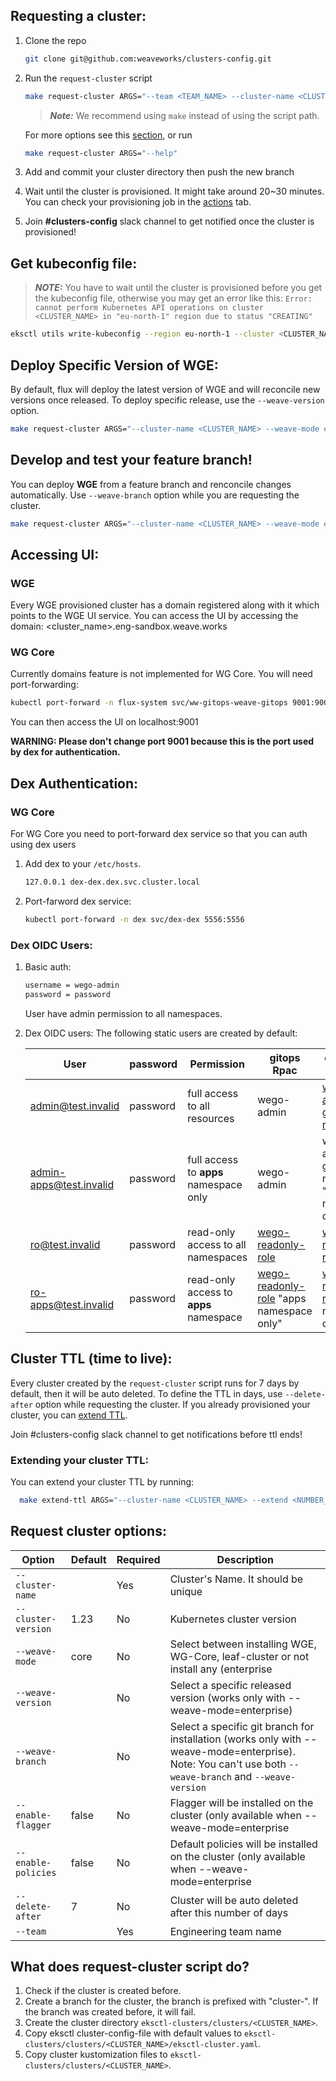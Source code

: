 ## Requesting a cluster:
1. Clone the repo
    ```bash
    git clone git@github.com:weaveworks/clusters-config.git
    ```
1. Run the `request-cluster` script
    ```bash
    make request-cluster ARGS="--team <TEAM_NAME> --cluster-name <CLUSTER_NAME> --weave-mode <WEAVE_MODE> --delete-after 10"
    ```
    > **_Note:_** We recommend using `make` instead of using the script path.

    For more options see this [section](#request-cluster-options), or run
      ```bash
      make request-cluster ARGS="--help"
      ```
1. Add and commit your cluster directory then push the new branch

1. Wait until the cluster is provisioned. It might take around 20~30 minutes. You can check your provisioning job in the [actions](https://github.com/weaveworks/clusters-config/actions) tab.

1. Join **#clusters-config** slack channel to get notified once the cluster is provisioned!

## Get kubeconfig file:

  > **_NOTE:_** You have to wait until the cluster is provisioned before you get the kubeconfig file, otherwise you may get an error like this: `Error: cannot perform Kubernetes API operations on cluster <CLUSTER_NAME> in "eu-north-1" region due to status "CREATING"`

  ```bash
  eksctl utils write-kubeconfig --region eu-north-1 --cluster <CLUSTER_NAME> --kubeconfig=$HOME/.kube/config
  ```

## Deploy Specific Version of WGE:
By default, flux will deploy the latest version of WGE and will reconcile new versions once released. To deploy specific release, use the `--weave-version` option.

```bash
make request-cluster ARGS="--cluster-name <CLUSTER_NAME> --weave-mode enterprise --weave-version <WEAVE_VERSION> --team <TEAM_NAME>"
```

## Develop and test your feature branch!
You can deploy **WGE** from a feature branch and renconcile changes automatically. Use `--weave-branch` option while you are requesting the cluster.

```bash
make request-cluster ARGS="--cluster-name <CLUSTER_NAME> --weave-mode enterprise --weave-branch <BRANCH_NAME> --team <TEAM_NAME>"
```

## Accessing UI:
### WGE
Every WGE provisioned cluster has a domain registered along with it which points to the WGE UI service. You can access the UI by accessing the domain: <cluster_name>.eng-sandbox.weave.works

### WG Core
Currently domains feature is not implemented for WG Core. You will need port-forwarding:
```bash
kubectl port-forward -n flux-system svc/ww-gitops-weave-gitops 9001:9001
```

You can then access the UI on localhost:9001

**WARNING: Please don't change port 9001 because this is the port used by dex for authentication.**

## Dex Authentication:
### WG Core
For WG Core you need to port-forward dex service so that you can auth using dex users

  1. Add dex to your `/etc/hosts`.
      ```bash
      127.0.0.1 dex-dex.dex.svc.cluster.local
      ```
  1. Port-farword dex service:
      ```bash
      kubectl port-forward -n dex svc/dex-dex 5556:5556

### Dex OIDC Users:
1. Basic auth:
    ```bash
    username = wego-admin
    password = password
    ```
    User have admin permission to all namespaces.

1. Dex OIDC users:
  The following static users are created by default:

    | User                    | password | Permission                             | gitops Rpac | enterprise Rbac |
    |--                       |--        |--                                      |--           |--               |
    | admin@test.invalid      | password | full access to all resources           | wego-admin | [wego-admin](https://docs.gitops.weave.works/docs/cluster-management/getting-started/#add-common-rbac-to-the-repo) + [gitops-reader](https://github.com/weaveworks/weave-gitops-enterprise/blob/97c08e97abaafd8fd5a3781fa0c07ddf3607fce7/charts/mccp/templates/rbac/user_roles.yaml#L4-L14) |
    | admin-apps@test.invalid | password | full access to **apps** namespace only | wego-admin | wego-admin + gitops-reader "apps namespace only" |
    | ro@test.invalid         | password | read-only access to all namespaces     | [wego-readonly-role](../eksctl-clusters/apps/common/dex/readonly-cluster-role.yaml) | [wego-readonly-role](../eksctl-clusters/apps/common/dex/readonly-cluster-role.yaml) |
    | ro-apps@test.invalid    | password | read-only access to **apps** namespace | [wego-readonly-role](../eksctl-clusters/apps/common/dex/readonly-cluster-role.yaml) "apps namespace only" | [wego-readonly-role](../eksctl-clusters/apps/common/dex/readonly-cluster-role.yaml) "apps namespace only" |

## Cluster TTL (time to live):
Every cluster created by the `request-cluster` script runs for 7 days by default, then it will be auto deleted. To define the TTL in days, use `--delete-after` option while requesting the cluster. If you already provisioned your cluster, you can [extend TTL](#extending-your-cluster-ttl).

Join #clusters-config slack channel to get notifications before ttl ends!

### Extending your cluster TTL:

You can extend your cluster TTL by running:
```bash
  make extend-ttl ARGS="--cluster-name <CLUSTER_NAME> --extend <NUMBER_OF_DAYS_TO_EXTEND>"
```

## Request cluster options:

| <nobr>Option</nobr>              | Default | Required | Description |
|----------------------------------|---------|----------|-------------|
| <nobr>`--cluster-name`</nobr>    |         | Yes      | Cluster's Name. It should be unique |
| <nobr>`--cluster-version`</nobr> | 1.23    | No       | Kubernetes cluster version |
| <nobr>`--weave-mode`</nobr>      | core    | No       | Select between installing WGE, WG-Core, leaf-cluster or not install any (enterprise|core|leaf|none)". Leaf option is to create a cluster that will be used as leaf cluster. You still need to join that cluster to yor management cluster. |
| <nobr>`--weave-version`</nobr>   |         | No       | Select a specific released version (works only with --weave-mode=enterprise) |
| <nobr>`--weave-branch`</nobr>    |         | No       | Select a specific git branch for installation (works only with --weave-mode=enterprise). Note: You can't use both `--weave-branch` and `--weave-version`|
| <nobr>`--enable-flagger`</nobr>  | false   | No       | Flagger will be installed on the cluster (only available when --weave-mode=enterprise|leaf) |
| <nobr>`--enable-policies`</nobr> | false   | No       | Default policies will be installed on the cluster (only available when --weave-mode=enterprise|leaf) |
| <nobr>`--delete-after`</nobr>    | 7       | No       | Cluster will be auto deleted after this number of days |
| <nobr>`--team`</nobr>            |         | Yes      | Engineering team name |

## What does request-cluster script do?

1. Check if the cluster is created before.
1. Create a branch for the cluster, the branch is prefixed with "cluster-". If the branch was created before, it will fail.
1. Create the cluster directory `eksctl-clusters/clusters/<CLUSTER_NAME>`.
1. Copy eksctl cluster-config-file with default values to `eksctl-clusters/clusters/<CLUSTER_NAME>/eksctl-cluster.yaml`.
1. Copy cluster kustomization files to `eksctl-clusters/clusters/<CLUSTER_NAME>`.
